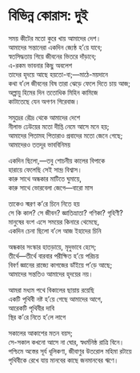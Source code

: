 # বিভিন্ন কোরাস: দুই

সময় কীটের মতো কুরে খায় আমাদের দেশ।  
আমাদের সন্তানেরা একদিন জ্যেষ্ঠ হ’য়ে যাবে;  
স্বতসিদ্ধতায় গিয়ে জীবনের ভিতরে দাঁড়াবে;  
এ-রকম ভাবনার কিছু অবলেশ  
তাদের হৃদয়ে আছে হয়তো-বা;—মাঠে-ময়দানে  
কথা ব’লে জীবনের বিষ তারা ঝেড়ে ফেলে দিতে চায় আজ;  
অল্পায়ু হিমের দিন ততোধিক মিহিন কামিজে  
কাটাতেছে যেন অগণন গিরেবাজ।  

সমুদ্রের রৌদ্র থেকে আমাদের দেশে  
নীলাভ ঢেউয়ের মতো দীপ্তি নেমে আসে মনে হয়;  
আমাদের পিতামহ পিতারাও প্রবাদের মতো জেনে গেছে;  
আমাদেরও ততদূর ভাববিনিময়  

একদিন ছিলো,—তবু শোচনীয় কালের বিপাকে  
হারায়ে ফেলেছি সেই সান্দ্র বিশ্বাস।  
কারু সাথে অন্ধকার মাটিতে ঘুমায়ে,  
কারু সাথে ভোরবেলা জেগে—বারো মাস  

তাকেও স্মরণ ক’রে চিনে নিতে হয়  
সে কি কাল? সে জীবন? জ্ঞাতিভ্রাতা? গণিকা? গৃহিণী?  
মানুষের বংশ এসে সময়ের কিনারে থেমেছে,  
একদিন চেনা ছিলো ব’লে আজ ইহাদের চিনি  

অন্ধকার সংস্কার  হাতড়ায়ে, মৃদুভাবে হেসে;  
তীর্থে—তীর্থে বারবার পরীক্ষিত হ’য়ে পরিচয়  
বিবর্ণ জ্ঞানের রাজ্যে কাগজের ডাঁইয়ে প’ড়ে আছে;  
আমাদের সন্ততিও আমাদের হৃদয়ের নয়।  

আমরা মধ্যম পথে বিকালের ছায়ায় রয়েছি  
একটি পৃথিবী নষ্ট হ’য়ে গেছে আমাদের আগে,  
আরেকটি পৃথিবীর দাবি  
স্থির ক’রে নিতে হ’লে লাগে  

সকালের আকাশের মতন বয়স;  
সে-সকাল কখনো আসে না ঘোর, স্বধর্মনিষ্ঠ রাত্রি বিনে।  
পশ্চিমে অস্তের সূর্য ধূলিকণা, জীবাণুর উতরোল মহিমা রটায়ে  
পৃথিবীকে রেখে যায় মানবের কাছে জনমানবের ঋণে।